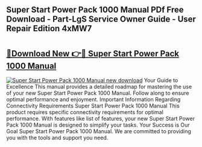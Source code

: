 ## Super Start Power Pack 1000 Manual PDf Free Download - Part-LgS Service Owner Guide - User Repair Edition 4xMW7

# <h2><a href="http://bc12058.oget.top/?id=Super+Start+Power+Pack+1000+Manual">🔗Download New 👉🔴 Super Start Power Pack 1000 Manual</a></h2>

[![Super Start Power Pack 1000 Manual new download](https://i.imgur.com/5g1atiW.png)](http://bc12058.oget.top/?id=Super+Start+Power+Pack+1000+Manual)
Your Guide to Excellence This manual provides a detailed roadmap for mastering the use of your new Super Start Power Pack 1000 Manual. Follow along to ensure optimal performance and enjoyment. Important Information Regarding Connectivity Requirements Super Start Power Pack 1000 Manual This product requires specific connectivity requirements for optimal performance. With features like list of features, your new Super Start Power Pack 1000 Manual is designed to simplify your tasks. Your Success is Our Goal Super Start Power Pack 1000 Manual. We are committed to providing you with the tools and support you need.
